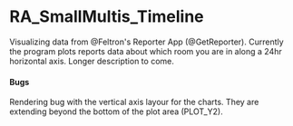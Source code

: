 RA_SmallMultis_Timeline
=======================
Visualizing data from @Feltron's Reporter App (@GetReporter). 
Currently the program plots reports data about which room you are in along a 24hr horizontal axis. Longer description to come.


#### Bugs 
Rendering bug with the vertical axis layour for the charts. They are extending beyond the bottom of the plot area (PLOT_Y2).
